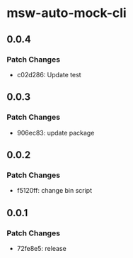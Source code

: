 # msw-auto-mock-cli

## 0.0.4

### Patch Changes

- c02d286: Update test

## 0.0.3

### Patch Changes

- 906ec83: update package

## 0.0.2

### Patch Changes

- f5120ff: change bin script

## 0.0.1

### Patch Changes

- 72fe8e5: release
